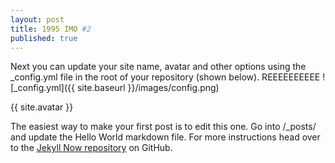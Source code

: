 ```yaml
---
layout: post
title: 1995 IMO #2
published: true
---
```


Next you can update your site name, avatar and other options using the _config.yml file in the root of your repository (shown below).
REEEEEEEEEE
![_config.yml]({{ site.baseurl }}/images/config.png)

{{ site.avatar }}

The easiest way to make your first post is to edit this one. Go into /_posts/ and update the Hello World markdown file. For more instructions head over to the [Jekyll Now repository](https://github.com/barryclark/jekyll-now) on GitHub.
